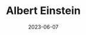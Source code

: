 ---
title: "Albert Einstein"
cc-type: person
born-on: 1879-03-14
date: 2023-06-07
died-on: 1955-04-18
hashtag: albert-einstein
tags:
  - German
  - physicist
  - scientist
  - Nobel Prize Winner
  - human being
  - dead at the moment
---